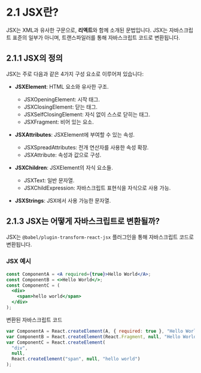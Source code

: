 # 2.1 JSX란?

JSX는 XML과 유사한 구문으로, **리액트**와 함께 소개된 문법입니다. JSX는 자바스크립트 표준의 일부가 아니며, 트랜스파일러를 통해 자바스크립트 코드로 변환됩니다.

## 2.1.1 JSX의 정의

JSX는 주로 다음과 같은 4가지 구성 요소로 이루어져 있습니다:

- **JSXElement**: HTML 요소와 유사한 구조.

  - JSXOpeningElement: 시작 태그.
  - JSXClosingElement: 닫는 태그.
  - JSXSelfClosingElement: 자식 없이 스스로 닫히는 태그.
  - JSXFragment: 비어 있는 요소.

- **JSXAttributes**: JSXElement에 부여할 수 있는 속성.

  - JSXSpreadAttributes: 전개 연산자를 사용한 속성 확장.
  - JSXAttribute: 속성과 값으로 구성.

- **JSXChildren**: JSXElement의 자식 요소들.

  - JSXText: 일반 문자열.
  - JSXChildExpression: 자바스크립트 표현식을 자식으로 사용 가능.

- **JSXStrings**: JSX에서 사용 가능한 문자열.

## 2.1.3 JSX는 어떻게 자바스크립트로 변환될까?

JSX는 `@babel/plugin-transform-react-jsx` 플러그인을 통해 자바스크립트 코드로 변환됩니다.

### JSX 예시

```jsx
const ComponentA = <A required={true}>Hello World</A>;
const ComponentB = <>Hello World</>;
const ComponentC = (
  <div>
    <span>hello world</span>
  </div>
);
```

변환된 자바스크립트 코드

```jsx
var ComponentA = React.createElement(A, { required: true }, "Hello World");
var ComponentB = React.createElement(React.Fragment, null, "Hello World");
var ComponentC = React.createElement(
  "div",
  null,
  React.createElement("span", null, "hello world")
);
```
